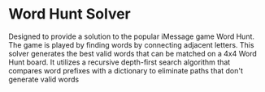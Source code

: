 # Word Hunt Solver
Designed to provide a solution to the popular iMessage game Word Hunt. The game is played by finding words by connecting adjacent letters. This solver generates the best valid words that can be matched on a 4x4 Word Hunt board. It utilizes a recursive depth-first search algorithm that compares word prefixes with a dictionary to eliminate paths that don't generate valid words
